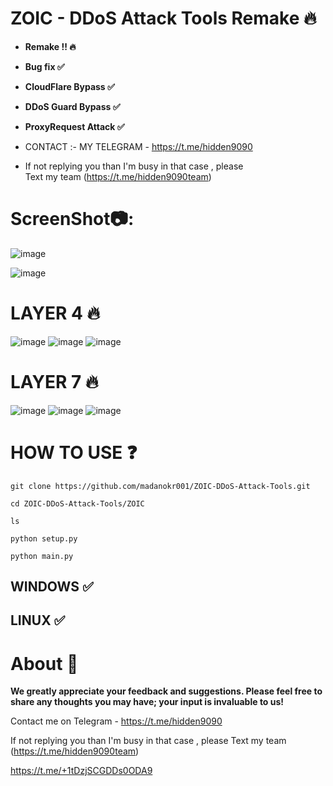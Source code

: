 # ZOIC - DDoS Attack Tools Remake 🔥 
- **Remake !! 🔥**   
- **Bug fix ✅**   
- **CloudFlare Bypass ✅**  
- **DDoS Guard Bypass ✅**   
- **ProxyRequest Attack ✅** 
 
- CONTACT :- MY TELEGRAM - https://t.me/hidden9090   

- If not replying you than  I'm busy in that case , please    
Text my team 
(https://t.me/hidden9090team)   
  
   
      
# ScreenShot📷:
![image](https://github.com/user-attachments/assets/3c8fa9ff-01c0-4f3f-a4fb-6f145665c90c)

![image](https://github.com/user-attachments/assets/c1337e15-bab9-4e8d-9320-5b4a9ff61f83)


# LAYER 4 🔥
![image](https://github.com/user-attachments/assets/e8a17a43-9072-4e9e-9adb-13ae3e88ad70)
![image](https://github.com/user-attachments/assets/5e78f4bb-6132-4382-bbf3-c3696eb925f3)
![image](https://github.com/user-attachments/assets/942ec2bc-197b-43c9-bd88-6f334fc13ef2)



# LAYER 7 🔥
![image](https://github.com/user-attachments/assets/e0921fc3-0407-4b41-8f50-0c90716dfe4b)
![image](https://github.com/user-attachments/assets/f0493dbc-1fd3-47dc-8be9-1fde6e983461)
![image](https://github.com/user-attachments/assets/6a697ebe-d5a3-4c04-bef0-7fcd8421cd52)



# HOW TO USE ❓
```
git clone https://github.com/madanokr001/ZOIC-DDoS-Attack-Tools.git
```
```
cd ZOIC-DDoS-Attack-Tools/ZOIC
```
```
ls
```
```
python setup.py
```
```
python main.py     
```

## WINDOWS ✅
## LINUX ✅ 

# About  🤑
**We greatly appreciate your feedback and suggestions. Please feel free to share any thoughts you may have; your input is invaluable to us!**

Contact me on Telegram  -  https://t.me/hidden9090

If not replying you than  I'm busy in that case , please 
Text my team 
(https://t.me/hidden9090team)


https://t.me/+1tDzjSCGDDs0ODA9



